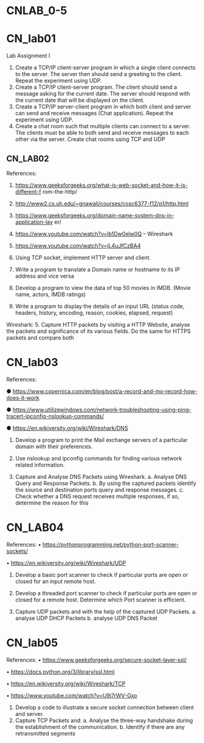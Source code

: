 # CNLAB_0-5

# CN_lab01
Lab Assignment I

1) Create a TCP/IP client-server program in which a single client connects to the server. 
The server then should send a greeting to the client. Repeat the experiment using 
UDP.
2) Create a TCP/IP client-server program. The client should send a message asking for the 
current date. The server should respond with the current date that will be displayed on 
the client.
3) Create a TCP/IP server-client program in which both client and server can send and 
receive messages (Chat application). Repeat the experiment using UDP.
4) Create a chat room such that multiple clients can connect to a server. The clients must 
be able to both send and receive messages to each other via the server. Create chat 
rooms using TCP and UDP


## CN_LAB02
References:
1. https://www.geeksforgeeks.org/what-is-web-socket-and-how-it-is-different-f
rom-the-http/
2. http://www2.cs.uh.edu/~gnawali/courses/cosc6377-f12/p1/http.html
3. https://www.geeksforgeeks.org/domain-name-system-dns-in-application-lay
er/
4. https://www.youtube.com/watch?v=lb1Dw0elw0Q – Wireshark
5. https://www.youtube.com/watch?v=jL4uJfCzBA4


1. Using TCP socket, implement HTTP server and client.
2. Write a program to translate a Domain name or hostname to its IP address
and vice versa
3. Develop a program to view the data of top 50 movies in IMDB. (Movie name,
actors, IMDB ratings)
4. Write a program to display the details of an input URL (status code, headers,
history, encoding, reason, cookies, elapsed, request)

Wireshark:
5. Capture HTTP packets by visiting a HTTP Website, analyse the packets and
significance of its various fields. Do the same for HTTPS packets and compare
both


# CN_lab03

References:

● https://www.copernica.com/en/blog/post/a-record-and-mx-record-how-does-it-work

● https://www.utilizewindows.com/network-troubleshooting-using-ping-tracert-ipconfig-nslookup-commands/

● https://en.wikiversity.org/wiki/Wireshark/DNS


1. Develop a program to print the Mail exchange servers of a particular domain
with their preferences.

2. Use nslookup and ipconfig commands for finding various network related
information.

3. Capture and Analyse DNS Packets using Wireshark.
a. Analyse DNS Query and Response Packets.
b. By using the captured packets identify the source and destination ports
query and response messages.
c. Check whether a DNS request receives multiple responses, if so,
determine the reason for this

# CN_LAB04
References:
• https://pythonprogramming.net/python-port-scanner-sockets/

• https://en.wikiversity.org/wiki/Wireshark/UDP

1. Develop a basic port scanner to check if particular ports are open or closed for 
an input remote host.

2. Develop a threaded port scanner to check if particular ports are open or closed 
for a remote host. Determine which Port scanner is efficient.

3. Capture UDP packets and with the help of the captured UDP Packets.
a. analyse UDP DHCP Packets
b. analyse UDP DNS Packet

# CN_lab05

References:
• https://www.geeksforgeeks.org/secure-socket-layer-ssl/

• https://docs.python.org/3/library/ssl.html

• https://en.wikiversity.org/wiki/Wireshark/TCP

• https://www.youtube.com/watch?v=U9i7rWV-Gxo

1. Develop a code to illustrate a secure socket connection between client and 
server.
2. Capture TCP Packets and:
a. Analyse the three-way handshake during the establishment of the 
communication.
b. Identify if there are any retransmitted segments

